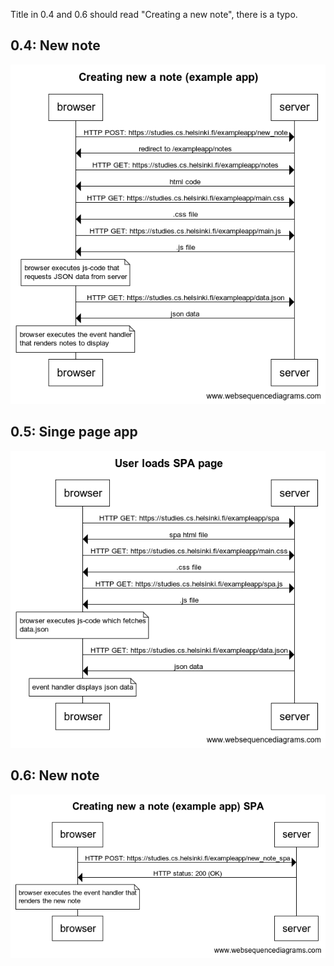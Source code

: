 Title in 0.4 and 0.6 should read "Creating a new note", there is a typo. 

## 0.4: New note 

![](new_note.png)

## 0.5: Singe page app 

![](note_spa.png)

## 0.6: New note 

![](new_note_spa.png)
